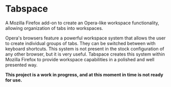 # Tabspace
A Mozilla Firefox add-on to create an Opera-like workspace functionality, allowing organization of tabs into workspaces.

Opera's browsers feature a powerful workspace system that allows the user to create individual groups of tabs. They can be switched between with keyboard shortcuts. This system is not present in the stock configuration of any other browser, but it is very useful. Tabspace creates this system within Mozilla Firefox to provide workspace capabilities in a polished and well presented way.

**This project is a work in progress, and at this moment in time is not ready for use.**